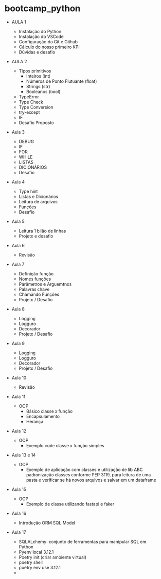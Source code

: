 # bootcamp_python

- AULA 1
    - Instalação do Python
    - Instalação do VSCode
    - Configuração do Git e Github
    - Cálculo do nosso primeiro KPI
    - Dúvidas e desafio

- AULA 2
    - Tipos primitivos
        - Inteiros (int)
        - Números de Ponto Flutuante (float)
        - Strings (str)
        - Booleanos (bool)
    - TypeError
    - Type Check
    - Type Conversion
    - try-except
    - IF
    - Desafio Proposto

- Aula 3
    - DEBUG
    - IF
    - FOR
    - WHILE
    - LISTAS
    - DICIONÁRIOS
    - Desafio

- Aula 4
    - Type hint
    - Listas e Dicionários
    - Leitura de arquivos
    - Funções
    - Desafio

- Aula 5
    - Leitura 1 bilão de linhas
    - Projeto e desafio

- Aula 6
    - Revisão

- Aula 7
    - Definição função
    - Nomes funções
    - Parâmetros e Arguemtnos
    - Palavras chave
    - Chamando Funções
    - Projeto / Desafio

- Aula 8
    - Logging
    - Logguro
    - Decorador
    - Projeto / Desafio

- Aula 9
    - Logging
    - Logguro
    - Decorador
    - Projeto / Desafio

- Aula 10
    - Revisão

- Aula 11
    - OOP
        - Básico classe x função
        - Encapsulamento
        - Herança

- Aula 12
    - OOP
        - Exemplo code classe x função simples

- Aula 13 e 14
    - OOP
        - Exemplo de aplicação com classes e utilização de lib ABC padronização classes conforme PEP 3119, para leitura de uma pasta e verificar se há novos arquivos e salvar em um dataframe
        
- Aula 15
    - OOP
        - Exemplo de classe utilizando fastapi e faker
        
- Aula 16
    - Introdução ORM SQL Model

- Aula 17
    - SQLALchemy: conjunto de ferramentas para manipular SQL em Python
    - Pyenv local 3.12.1
    - Poetry init (criar ambiente virtual)
    - poetry shell
    - poetry env use 3.12.1
    - 